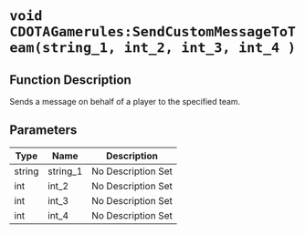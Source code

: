 # `void CDOTAGamerules:SendCustomMessageToTeam(string_1, int_2, int_3, int_4 )`
## Function Description
Sends a message on behalf of a player to the specified team.
## Parameters
Type|Name|Description
--|--|--
string|string_1|No Description Set
int|int_2|No Description Set
int|int_3|No Description Set
int|int_4|No Description Set
